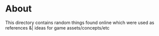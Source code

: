 # About
This directory contains random things found online which were used as references &| ideas for game assets/concepts/etc
